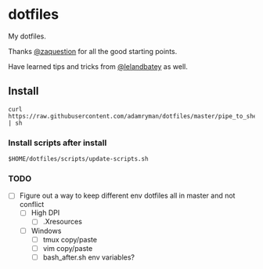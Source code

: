# dotfiles

My dotfiles.

Thanks [@zaquestion](https://github.com/zaquestion/dotfiles) for all the good starting points.

Have learned tips and tricks from [@lelandbatey](https://github.com/lelandbatey/dotfiles) as well.

## Install
```
curl https://raw.githubusercontent.com/adamryman/dotfiles/master/pipe_to_shell.sh | sh
```

### Install scripts after install
```
$HOME/dotfiles/scripts/update-scripts.sh
```

### TODO
- [ ] Figure out a way to keep different env dotfiles all in master and not conflict
	- [ ] High DPI
		- [ ] .Xresources
	- [ ] Windows
		- [ ] tmux copy/paste
		- [ ] vim copy/paste
		- [ ] bash_after.sh env variables?
